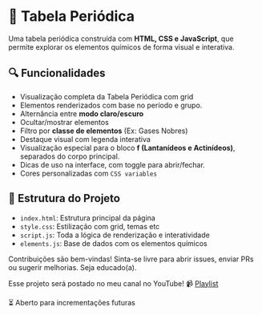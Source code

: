 # 🧪 Tabela Periódica

Uma tabela periódica construída com **HTML, CSS e JavaScript**, que permite explorar os elementos químicos de forma visual e interativa.

## 🔍 Funcionalidades
- Visualização completa da Tabela Periódica com grid
- Elementos renderizados com base no período e grupo.
- Alternância entre **modo claro/escuro**
- Ocultar/mostrar elementos
- Filtro por **classe de elementos** (Ex: Gases Nobres)
- Destaque visual com legenda interativa
- Visualização especial para o bloco **f (Lantanídeos e Actinídeos)**, separados do corpo principal.
- Dicas de uso na interface, com toggle para abrir/fechar.
- Cores personalizadas com `CSS variables` 

## 📂 Estrutura do Projeto
- `index.html`: Estrutura principal da página
- `style.css`: Estilização com grid, temas etc
- `script.js`: Toda a lógica de renderização e interatividade
- `elements.js`: Base de dados com os elementos químicos

Contribuições são bem-vindas! Sinta-se livre para abrir issues, enviar PRs ou sugerir melhorias. Seja educado(a).

Esse projeto será postado no meu canal no YouTube!
📹 [Playlist](https://youtube.com/playlist?list=PLmAGRUYZ-v6s8fh0dRuNzpD6MU9dmHndk&si=Gwa9BQBW8t5-5un6)

⏳ Aberto para incrementações futuras
